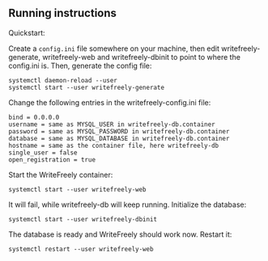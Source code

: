 ## Running instructions

Quickstart:

Create a `config.ini` file somewhere on your machine, then edit
writefreely-generate, writefreely-web and writefreely-dbinit to point to
where the config.ini is. Then, generate the config file:

```
systemctl daemon-reload --user
systemctl start --user writefreely-generate
```

Change the following entries in the writefreely-config.ini file:

```
bind = 0.0.0.0
username = same as MYSQL_USER in writefreely-db.container
password = same as MYSQL_PASSWORD in writefreely-db.container
database = same as MYSQL_DATABASE in writefreely-db.container
hostname = same as the container file, here writefreely-db
single_user = false
open_registration = true
```

Start the WriteFreely container:

```
systemctl start --user writefreely-web
```

It will fail, while writefreely-db will keep running. Initialize the database:

```
systemctl start --user writefreely-dbinit
```

The database is ready and WriteFreely should work now. Restart it:

```
systemctl restart --user writefreely-web
```
